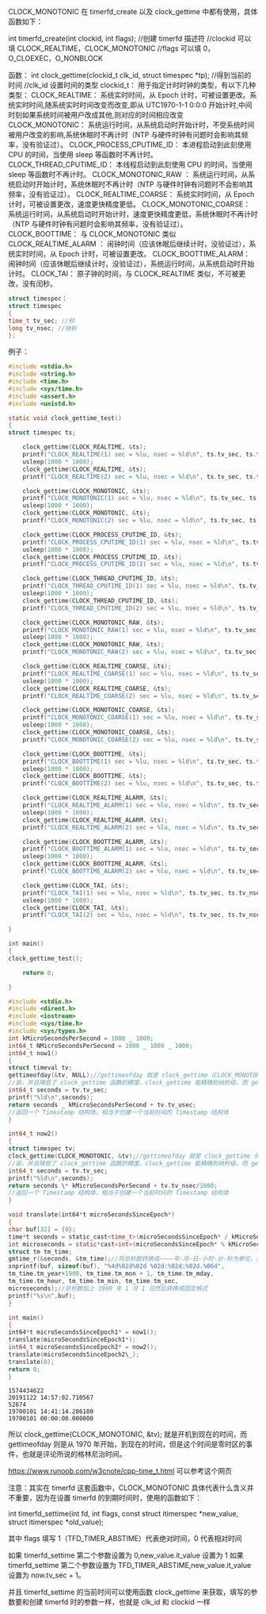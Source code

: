 CLOCK_MONOTONIC 在 timerfd_create 以及 clock_gettime 中都有使用，具体函数如下：

int timerfd_create(int clockid, int flags);
//创建 timerfd 描述符
//clockid 可以填 CLOCK_REALTIME，CLOCK_MONOTONIC
//flags 可以填 0，O_CLOEXEC，O_NONBLOCK

函数： int clock_gettime(clockid_t clk_id, struct timespec \*tp);
//得到当前的时间
//clk_id 设置时间的类型
clockid_t： 用于指定计时时钟的类型，有以下几种类型：
CLOCK_REALTIME： 系统实时时间，从 Epoch 计时，可被设置更改。系统实时时间,随系统实时时间改变而改变,即从 UTC1970-1-1 0:0:0 开始计时,中间时刻如果系统时间被用户改成其他,则对应的时间相应改变
CLOCK_MONOTONIC： 系统运行时间，从系统启动时开始计时，不受系统时间被用户改变的影响,系统休眠时不再计时（NTP 与硬件时钟有问题时会影响其频率，没有验证过）。
CLOCK_PROCESS_CPUTIME_ID： 本进程启动到此刻使用 CPU 的时间，当使用 sleep 等函数时不再计时。
CLOCK_THREAD_CPUTIME_ID： 本线程启动到此刻使用 CPU 的时间，当使用 sleep 等函数时不再计时。
CLOCK_MONOTONIC_RAW ： 系统运行时间，从系统启动时开始计时，系统休眠时不再计时（NTP 与硬件时钟有问题时不会影响其频率，没有验证过）。
CLOCK_REALTIME_COARSE： 系统实时时间，从 Epoch 计时，可被设置更改，速度更快精度更低。
CLOCK_MONOTONIC_COARSE： 系统运行时间，从系统启动时开始计时，速度更快精度更低，系统休眠时不再计时（NTP 与硬件时钟有问题时会影响其频率，没有验证过）。
CLOCK_BOOTTIME： 与 CLOCK_MONOTONIC 类似
CLOCK_REALTIME_ALARM ： 闹钟时间（应该休眠后继续计时，没验证过），系统实时时间，从 Epoch 计时，可被设置更改。
CLOCK_BOOTTIME_ALARM： 闹钟时间（应该休眠后继续计时，没验证过），系统运行时间，从系统启动时开始计时。
CLOCK_TAI： 原子钟的时间，与 CLOCK_REALTIME 类似，不可被更改，没有闰秒。

```c
struct timespec：
struct timespec
{
time_t tv_sec; //秒
long tv_nsec; //纳秒
};
```

例子：

```c
#include <stdio.h>
#include <string.h>
#include <time.h>
#include <sys/time.h>
#include <assert.h>
#include <unistd.h>

static void clock_gettime_test()
{
struct timespec ts;

    clock_gettime(CLOCK_REALTIME, &ts);
    printf("CLOCK_REALTIME(1) sec = %lu, nsec = %ld\n", ts.tv_sec, ts.tv_nsec);
    usleep(1000 * 1000);
    clock_gettime(CLOCK_REALTIME, &ts);
    printf("CLOCK_REALTIME(2) sec = %lu, nsec = %ld\n", ts.tv_sec, ts.tv_nsec);

    clock_gettime(CLOCK_MONOTONIC, &ts);
    printf("CLOCK_MONOTONIC(1) sec = %lu, nsec = %ld\n", ts.tv_sec, ts.tv_nsec);
    usleep(1000 * 1000);
    clock_gettime(CLOCK_MONOTONIC, &ts);
    printf("CLOCK_MONOTONIC(2) sec = %lu, nsec = %ld\n", ts.tv_sec, ts.tv_nsec);

    clock_gettime(CLOCK_PROCESS_CPUTIME_ID, &ts);
    printf("CLOCK_PROCESS_CPUTIME_ID(1) sec = %lu, nsec = %ld\n", ts.tv_sec, ts.tv_nsec);
    usleep(1000 * 1000);
    clock_gettime(CLOCK_PROCESS_CPUTIME_ID, &ts);
    printf("CLOCK_PROCESS_CPUTIME_ID(2) sec = %lu, nsec = %ld\n", ts.tv_sec, ts.tv_nsec);

    clock_gettime(CLOCK_THREAD_CPUTIME_ID, &ts);
    printf("CLOCK_THREAD_CPUTIME_ID(1) sec = %lu, nsec = %ld\n", ts.tv_sec, ts.tv_nsec);
    usleep(1000 * 1000);
    clock_gettime(CLOCK_THREAD_CPUTIME_ID, &ts);
    printf("CLOCK_THREAD_CPUTIME_ID(2) sec = %lu, nsec = %ld\n", ts.tv_sec, ts.tv_nsec);

    clock_gettime(CLOCK_MONOTONIC_RAW, &ts);
    printf("CLOCK_MONOTONIC_RAW(1) sec = %lu, nsec = %ld\n", ts.tv_sec, ts.tv_nsec);
    usleep(1000 * 1000);
    clock_gettime(CLOCK_MONOTONIC_RAW, &ts);
    printf("CLOCK_MONOTONIC_RAW(2) sec = %lu, nsec = %ld\n", ts.tv_sec, ts.tv_nsec);

    clock_gettime(CLOCK_REALTIME_COARSE, &ts);
    printf("CLOCK_REALTIME_COARSE(1) sec = %lu, nsec = %ld\n", ts.tv_sec, ts.tv_nsec);
    usleep(1000 * 1000);
    clock_gettime(CLOCK_REALTIME_COARSE, &ts);
    printf("CLOCK_REALTIME_COARSE(2) sec = %lu, nsec = %ld\n", ts.tv_sec, ts.tv_nsec);

    clock_gettime(CLOCK_MONOTONIC_COARSE, &ts);
    printf("CLOCK_MONOTONIC_COARSE(1) sec = %lu, nsec = %ld\n", ts.tv_sec, ts.tv_nsec);
    usleep(1000 * 1000);
    clock_gettime(CLOCK_MONOTONIC_COARSE, &ts);
    printf("CLOCK_MONOTONIC_COARSE(2) sec = %lu, nsec = %ld\n", ts.tv_sec, ts.tv_nsec);

    clock_gettime(CLOCK_BOOTTIME, &ts);
    printf("CLOCK_BOOTTIME(1) sec = %lu, nsec = %ld\n", ts.tv_sec, ts.tv_nsec);
    usleep(1000 * 1000);
    clock_gettime(CLOCK_BOOTTIME, &ts);
    printf("CLOCK_BOOTTIME(2) sec = %lu, nsec = %ld\n", ts.tv_sec, ts.tv_nsec);

    clock_gettime(CLOCK_REALTIME_ALARM, &ts);
    printf("CLOCK_REALTIME_ALARM(1) sec = %lu, nsec = %ld\n", ts.tv_sec, ts.tv_nsec);
    usleep(1000 * 1000);
    clock_gettime(CLOCK_REALTIME_ALARM, &ts);
    printf("CLOCK_REALTIME_ALARM(2) sec = %lu, nsec = %ld\n", ts.tv_sec, ts.tv_nsec);

    clock_gettime(CLOCK_BOOTTIME_ALARM, &ts);
    printf("CLOCK_BOOTTIME_ALARM(1) sec = %lu, nsec = %ld\n", ts.tv_sec, ts.tv_nsec);
    usleep(1000 * 1000);
    clock_gettime(CLOCK_BOOTTIME_ALARM, &ts);
    printf("CLOCK_BOOTTIME_ALARM(2) sec = %lu, nsec = %ld\n", ts.tv_sec, ts.tv_nsec);

    clock_gettime(CLOCK_TAI, &ts);
    printf("CLOCK_TAI(1) sec = %lu, nsec = %ld\n", ts.tv_sec, ts.tv_nsec);
    usleep(1000 * 1000);
    clock_gettime(CLOCK_TAI, &ts);
    printf("CLOCK_TAI(2) sec = %lu, nsec = %ld\n", ts.tv_sec, ts.tv_nsec);

}

int main()
{
clock_gettime_test();

    return 0;

}
```

```c
#include <stdio.h>
#include <dirent.h>
#include <iostream>
#include <sys/time.h>
#include <sys/types.h>
int kMicroSecondsPerSecond = 1000 _ 1000;
int64_t NMicroSecondsPerSecond = 1000 _ 1000 _ 1000;
int64_t now1()
{
struct timeval tv;
gettimeofday(&tv, NULL);//gettimeofday 就是 clock_gettime（CLOCK_MONOTONIC）的用户层封
//装，并且降低了 clock_gettime 函数的精度，clock_gettime 能精确到纳秒级，而 gettimeofday 精确到微妙级
int64_t seconds = tv.tv_sec;
printf("%ld\n",seconds);
return seconds _ kMicroSecondsPerSecond + tv.tv_usec;
//返回一个 Timestamp 结构体，相当于创建一个当前时间的 Timestamp 结构体
}

int64_t now2()
{
struct timespec tv;
clock_gettime(CLOCK_MONOTONIC, &tv);//gettimeofday 就是 clock_gettime（CLOCK_MONOTONIC）的用户层封
//装，并且降低了 clock_gettime 函数的精度，clock_gettime 能精确到纳秒级，而 gettimeofday 精确到微妙级
int64_t seconds = tv.tv_sec;
printf("%ld\n",seconds);
return seconds \* kMicroSecondsPerSecond + tv.tv_nsec/1000;
//返回一个 Timestamp 结构体，相当于创建一个当前时间的 Timestamp 结构体
}

void translate(int64*t microSecondsSinceEpoch*)
{
char buf[32] = {0};
time*t seconds = static_cast<time_t>(microSecondsSinceEpoch* / kMicroSecondsPerSecond);
int microseconds = static*cast<int>(microSecondsSinceEpoch* % kMicroSecondsPerSecond);
struct tm tm_time;
gmtime_r(&seconds, &tm_time);//将总秒数转换成————年-月-日-小时-分-秒为单位，并且还会自动加上 1970 年 1 月 1 日时间
snprintf(buf, sizeof(buf), "%4d%02d%02d %02d:%02d:%02d.%06d",
tm_time.tm_year+1900, tm_time.tm_mon + 1, tm_time.tm_mday,
tm_time.tm_hour, tm_time.tm_min, tm_time.tm_sec,
microseconds);//总秒数加上 1900 年 1 月 1 日然后转换成固定格式
printf("%s\n",buf);
}

int main()
{
int64*t microSecondsSinceEpoch1* = now1();
translate(microSecondsSinceEpoch1*);
int64_t microSecondsSinceEpoch2* = now2();
translate(microSecondsSinceEpoch2\_);
translate(0);
return 0;
}
```

```输出
1574434622
20191122 14:57:02.710567
52874
19700101 14:41:14.286180
19700101 00:00:00.000000
```

所以 clock_gettime(CLOCK_MONOTONIC, &tv); 就是开机到现在的时间，而 gettimeofday 则是从 1970 年开始，到现在的时间，但是这个时间是零时区的事件，也就是评论所说的格林尼治时间。

https://www.runoob.com/w3cnote/cpp-time_t.html 可以参考这个网页

注意：其实在 timerfd 这套函数中，CLOCK_MONOTONIC 具体代表什么含义并不重要，因为在设置 timerfd 的到期时间时，使用的函数如下：

int timerfd_settime(int fd,
int flags,
const struct itimerspec *new_value,
struct itimerspec *old_value);

其中 flags 填写 1（TFD_TIMER_ABSTIME）代表绝对时间，0 代表相对时间

如果 timerfd_settime 第二个参数设置为 0,new_value.it_value 设置为 1
如果 timerfd_settime 第二个参数设置为 TFD_TIMER_ABSTIME,new_value.it_value 设置为 now.tv_sec + 1。

并且 timerfd_settime 的当前时间可以使用函数 clock_gettime 来获取，填写的参数要和创建 timerfd 时的参数一样，也就是 clk_id 和 clockid 一样
